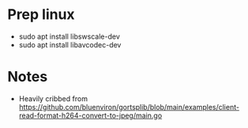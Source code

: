 
Prep linux
===

* sudo apt install libswscale-dev
* sudo apt install libavcodec-dev


Notes
===
* Heavily cribbed from https://github.com/bluenviron/gortsplib/blob/main/examples/client-read-format-h264-convert-to-jpeg/main.go


